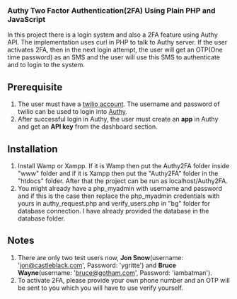 ### Authy Two Factor Authentication(2FA) Using Plain PHP and JavaScript
In this project there is a login system and also a 2FA feature using Authy API. The implementation uses curl in PHP to talk to Authy server. If the user activates 2FA, then in the next login attempt, the user will get an OTP(One time password) as an SMS and the user will use this SMS to authenticate and to login to the system. 

## Prerequisite
1. The user must have a [twilio account](https://www.twilio.com/). The username and password of twilio can be used to login into [Authy](https://authy.com/). 
2. After successful login in Authy, the user must create an **app** in Authy and get an **API key** from the dashboard section.

## Installation
1. Install Wamp or Xampp. If it is Wamp then put the Authy2FA folder inside "www" folder and if it is Xampp then put the "Authy2FA" folder in the "htdocs" folder. After that the project can be run as localhost/Authy2FA.
2. You might already have a php_myadmin with username and password and if this is the case then replace the php_myadmin credentials with yours in authy_request.php and verify_users.php in "bg" folder for database connection. I have already provided the database in the database folder.

## Notes
 1. There are only two test users now, **Jon Snow**(username: 'jon@castleblack.com', Password: 'ygritte') and **Bruce Wayne**(username: 'bruce@gotham.com', Password: 'iambatman'). 
 2. To activate 2FA, please provide your own phone number and an OTP will be sent to you which you will have to use verify yourself.

